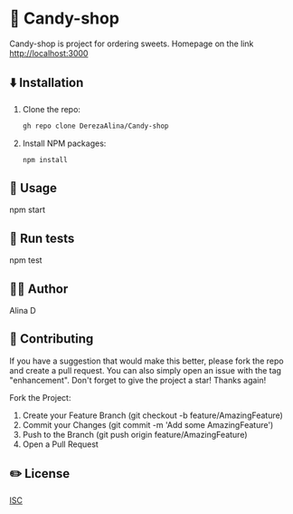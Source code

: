 # 🍰 Candy-shop

Candy-shop is project for ordering sweets. Homepage on the link <http://localhost:3000>

## ⬇️ Installation

1. Clone the repo:

    ```bash
    gh repo clone DerezaAlina/Candy-shop
    ```

2. Install NPM packages:

    ```bash
    npm install
    ```

## 🚀 Usage

npm start

## 📓 Run tests

npm test

## 👩‍🦱 Author

Alina D

## 🤝 Contributing

If you have a suggestion that would make this better, please fork the repo and create a pull request. You can also simply open an issue with the tag "enhancement". Don't forget to give the project a star! Thanks again!

Fork the Project:

1. Create your Feature Branch (git checkout -b feature/AmazingFeature)
2. Commit your Changes (git commit -m 'Add some AmazingFeature')
3. Push to the Branch (git push origin feature/AmazingFeature)
4. Open a Pull Request

## ✏️ License

[ISC](https://www.isc.org/licenses/)
